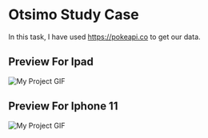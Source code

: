 # Otsimo Study Case

In this task, I have used https://pokeapi.co to get our data.

## Preview For Ipad
<img src="ipadGIF.gif" alt="My Project GIF">

## Preview For Iphone 11
<img src="iphone11GIF.gif" alt="My Project GIF">
